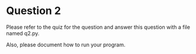 # Question 2

Please refer to the quiz for the question and answer this question with a file named q2.py.

Also, please document how to run your program.
